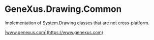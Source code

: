 # GeneXus.Drawing.Common
Implementation of System.Drawing classes that are not cross-platform.

[www.genexus.com](https://www.genexus.com)
